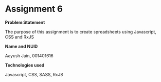 # Assignment 6

**Problem Statement**

The purpose of this assignment is to create spreadsheets using Javascript, CSS and RxJS

**Name and NUID**

Aayush Jain, 001401616 

**Technologies used**

Javascript, CSS, SASS, RxJS 
